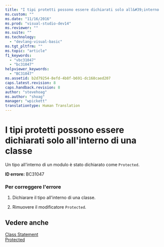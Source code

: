 ```yaml
---
title: "I tipi protetti possono essere dichiarati solo all&#39;interno di una classe | Microsoft Docs"
ms.custom: ""
ms.date: "11/16/2016"
ms.prod: "visual-studio-dev14"
ms.reviewer: ""
ms.suite: ""
ms.technology: 
  - "devlang-visual-basic"
ms.tgt_pltfrm: ""
ms.topic: "article"
f1_keywords: 
  - "vbc31047"
  - "bc31047"
helpviewer_keywords: 
  - "BC31047"
ms.assetid: b2d79254-8efd-4b8f-b691-dc168caed207
caps.latest.revision: 8
caps.handback.revision: 8
author: "stevehoag"
ms.author: "shoag"
manager: "wpickett"
translationtype: Human Translation
---
```

# I tipi protetti possono essere dichiarati solo all&#39;interno di una classe
Un tipo all'interno di un modulo è stato dichiarato come `Protected`.  
  
 **ID errore:** BC31047  
  
### Per correggere l'errore  
  
1.  Dichiarare il tipo all'interno di una classe.  
  
2.  Rimuovere il modificatore `Protected`.  
  
## Vedere anche  
 [Class Statement](../../visual-basic/language-reference/statements/class-statement.md)   
 [Protected](../../visual-basic/language-reference/modifiers/protected.md)